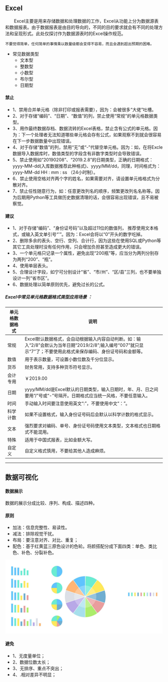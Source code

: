 ## Excel
&emsp;&emsp;Excel主要是用来存储数据和处理数据的工作，Excel从功能上分为数据源表和数据报表。由于数据报表是由目的导向的，不同的目的要求就会有不同的处理方法和呈现形式。此处仅探讨作为数据源表时的Excel操作规范。  

`不要觉得简单，任何简单的事情乘以数量级都会变得不容易，而且会遇到超出预期的困难。`

- 常见数据类型
    - 文本型
    - 整数型
    - 小数型
    - 布尔型
    - 日期型
    
#### 禁止
- 1、禁用合并单元格（除非打印或报表需要），因为：会被很多“大佬”吐槽。  
- 2、对于存储“编码”、“日期”、“数值”的列，禁止使用“常规”的单元格数据类型。
- 3、用作最终数据存档、数据流转的Excel表格，禁止含有公式的单元格。因为：下一个处理者无法知道哪些单元格会存有公式，如果观察不到就会很容易在下一步数据数量中出现错误。  
- 4、对于存储“数值”的列，禁用“无”或“-”代替空单元格。因为：如，在将Excle数据导入数据库时，数值类型的字段含有非数字类型时会导致错误。  
- 5、禁止使用如“20190208”、“2019.2.8”的日期类型，正确的日期格式：yyyy-MM-dd(入库数据推荐此种格式)、yyyy/MM/dd，同理，时间格式为：yyyy-MM-dd HH : mm : ss （24小时制）。  
- 6、禁止使用空格对齐两个字的姓名，如果需要对齐，请设置单元格格式为分散对齐。
- 7、禁止任性随意行为，如：任意更改列名的顺序，频繁更改列名名称等。因为后期用Python等工具做历史数据清理的话，会很容易出现错误，且不易被察觉。

#### 建议
- 1、对于存储“编码”、“身份证号码”以及超过11位的数值列， 推荐使用文本格式，或输入英文单引号“'”。因为：Excel会将以“0”开头的数字吃掉。  
- 2、删除多余的表头、空行、空列、合计行，因为这些在使用SQL或Python等其它工具处理时没有任何作用，只会增加负担甚至造成更大的错误。  
- 3、一个单元格只记录一个属性，避免出现“200瓶”等，应当分为两列分别存为两列“200”、“瓶”。
- 4、使用单层表头。
- 5、合理设计字段，如宁可分别设计“省”、“市/州”、“区/县”三列，也不要单独设计一列“省市区”。
- 6、数据处理以简单原则优先，避免过长的公式。

##### Excel中常见单元格数据格式类型应用场景 ：

单元格数据格式 | 说明 
---|---
常规 | Excel默认数据格式，会自动根据输入内容自动判断。如：输入“2/8”会默认为当年日期“2019/2/8”;输入编号“007”就只显示“7”了；不要使用此格式来保存编码、身份证号码和金额等。 |
数值 | 用于表示数量，可设置小数位数及千分位显示。 |
货币 | 财务常用，支持多种货币符号显示。 | |	
会计专用 | ￥2019.00 ||	
日期 | yyyy/MM/dd是Excel默认的日期类型，输入日期时，年、月、日之间要用“/”号或“-”号隔开。日期格式应当统一风格，不要任意输入。 |
时间 | 手动输入时间要注意使用英文“:”，不要使用中文“：”。 |	
科学计数 |   如果不设置格式，输入身份证号码后会默认以科学计数的格式显示。 |	
文本 | 强烈要求对编码、单号、身份证号码使用文本类型，文本格式也日期格式不能混用。 |
特殊 | 适用于中国式报表，比如金额大写。 |	
自定义 | 自定义格式慎用，不要给其他人造成麻烦。 |

---

## 数据可视化

#### 数据展示
数据的展示分成比较、序列、构成、描述四种。

#### 原则
- 加法：信息完整性、易读性。
- 减法：排除视觉干扰。
- 布局：要注意对齐、对比、重复；
- 配色：基于红黄蓝三原色设计的色轮。将颜搭配分成下面四类：单色、类比色、补色、分裂补色。

![单元格数据类型](../_images/dataVisualization/数据可视化.jpg)

#### 避免
- 1、无度量单位；
- 2、数据位数太长；
- 3、无排序、重点不突出；
- 4、.相对差异不明显；
